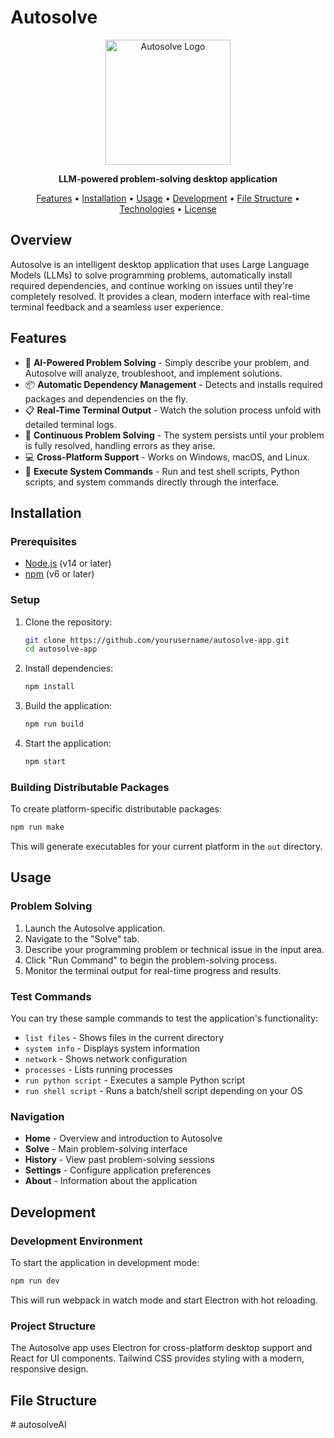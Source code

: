 # Autosolve

<p align="center">
  <img src="assets/logo.png" alt="Autosolve Logo" width="200"/>
</p>

<p align="center">
  <strong>LLM-powered problem-solving desktop application</strong>
</p>

<p align="center">
  <a href="#features">Features</a> •
  <a href="#installation">Installation</a> •
  <a href="#usage">Usage</a> •
  <a href="#development">Development</a> •
  <a href="#file-structure">File Structure</a> •
  <a href="#technologies">Technologies</a> •
  <a href="#license">License</a>
</p>

## Overview

Autosolve is an intelligent desktop application that uses Large Language Models (LLMs) to solve programming problems, automatically install required dependencies, and continue working on issues until they're completely resolved. It provides a clean, modern interface with real-time terminal feedback and a seamless user experience.

## Features

- 🤖 **AI-Powered Problem Solving** - Simply describe your problem, and Autosolve will analyze, troubleshoot, and implement solutions.
- 📦 **Automatic Dependency Management** - Detects and installs required packages and dependencies on the fly.
- 📋 **Real-Time Terminal Output** - Watch the solution process unfold with detailed terminal logs.
- 🔄 **Continuous Problem Solving** - The system persists until your problem is fully resolved, handling errors as they arise.
- 💻 **Cross-Platform Support** - Works on Windows, macOS, and Linux.
- 🔌 **Execute System Commands** - Run and test shell scripts, Python scripts, and system commands directly through the interface.

## Installation

### Prerequisites

- [Node.js](https://nodejs.org/) (v14 or later)
- [npm](https://www.npmjs.com/) (v6 or later)

### Setup

1. Clone the repository:
   ```bash
   git clone https://github.com/yourusername/autosolve-app.git
   cd autosolve-app
   ```

2. Install dependencies:
   ```bash
   npm install
   ```

3. Build the application:
   ```bash
   npm run build
   ```

4. Start the application:
   ```bash
   npm start
   ```

### Building Distributable Packages

To create platform-specific distributable packages:

```bash
npm run make
```

This will generate executables for your current platform in the `out` directory.

## Usage

### Problem Solving

1. Launch the Autosolve application.
2. Navigate to the "Solve" tab.
3. Describe your programming problem or technical issue in the input area.
4. Click "Run Command" to begin the problem-solving process.
5. Monitor the terminal output for real-time progress and results.

### Test Commands

You can try these sample commands to test the application's functionality:

- `list files` - Shows files in the current directory
- `system info` - Displays system information
- `network` - Shows network configuration
- `processes` - Lists running processes
- `run python script` - Executes a sample Python script
- `run shell script` - Runs a batch/shell script depending on your OS

### Navigation

- **Home** - Overview and introduction to Autosolve
- **Solve** - Main problem-solving interface
- **History** - View past problem-solving sessions
- **Settings** - Configure application preferences
- **About** - Information about the application

## Development

### Development Environment

To start the application in development mode:

```bash
npm run dev
```

This will run webpack in watch mode and start Electron with hot reloading.

### Project Structure

The Autosolve app uses Electron for cross-platform desktop support and React for UI components. Tailwind CSS provides styling with a modern, responsive design.

## File Structure

#   a u t o s o l v e A I  
 
